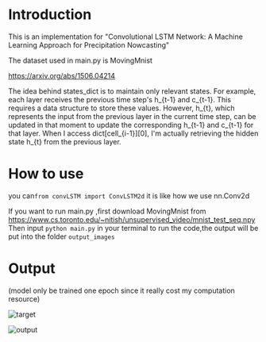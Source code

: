 # Introduction
This is an implementation for "Convolutional LSTM Network: A Machine Learning Approach for Precipitation Nowcasting"

The dataset used in main.py is MovingMnist

https://arxiv.org/abs/1506.04214

The idea behind states_dict is to maintain only relevant states. For example, each layer receives the previous time step's h_{t-1} and c_{t-1}. This requires a data structure to store these values. However, h_{t}, which represents the input from the previous layer in the current time step, can be updated in that moment to update the corresponding h_{t-1} and c_{t-1} for that layer. When I access dict[cell_{i-1}][0], I'm actually retrieving the hidden state h_{t} from the previous layer.

# How to use
you can`from convLSTM import ConvLSTM2d` it is like how we use nn.Conv2d

If you want to run main.py ,first download MovingMnist from https://www.cs.toronto.edu/~nitish/unsupervised_video/mnist_test_seq.npy
Then input `python main.py` in your terminal to run the code,the output will be put into the folder `output_images`

# Output
(model only be trained one epoch since it really cost my computation resource)

![target](./"images/1_target.gif")

![output](./"images/1_output.gif")

